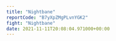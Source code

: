 ```yaml
---
title: "Nightbane"
reportCode: "B7yXpZMgPLvnYGK2"
fight: "Nightbane"
date: 2021-11-11T20:08:04.971000+00:00
---
```


